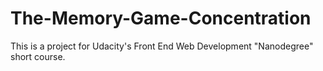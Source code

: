 # The-Memory-Game-Concentration
This is a project for Udacity's Front End Web Development "Nanodegree" short course.
